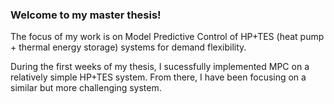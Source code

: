 ### Welcome to my master thesis!

The focus of my work is on Model Predictive Control of HP+TES (heat pump + thermal energy storage) systems for demand flexibility.

During the first weeks of my thesis, I sucessfully implemented MPC on a relatively simple HP+TES system. From there, I have been focusing on a similar but more challenging system.
